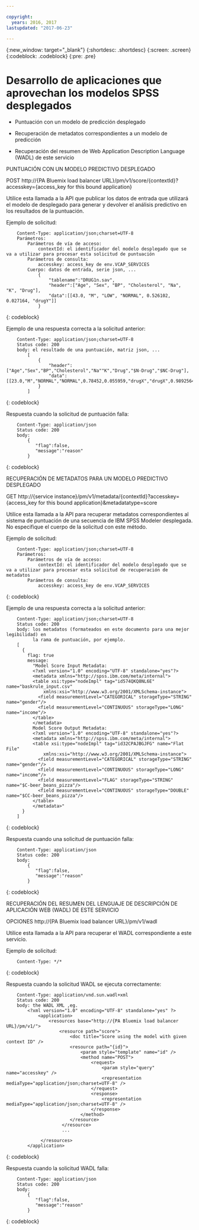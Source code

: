 ```yaml
---

copyright:
  years: 2016, 2017
lastupdated: "2017-06-23"

---
```


{:new_window: target="_blank"}
{:shortdesc: .shortdesc}
{:screen: .screen}
{:codeblock: .codeblock}
{:pre: .pre}

# Desarrollo de aplicaciones que aprovechan los modelos SPSS desplegados


*  Puntuación con un modelo de predicción desplegado

*  Recuperación de metadatos correspondientes a un modelo de predicción

*  Recuperación del resumen de Web Application Description Language (WADL) de este servicio

PUNTUACIÓN CON UN MODELO PREDICTIVO DESPLEGADO

POST http://{PA Bluemix load balancer
URL}/pm/v1/score/{contextId}?accesskey={access_key for this bound
application}

Utilice esta llamada a la API que publicar los datos de entrada que utilizará el modelo de desplegado para generar y devolver el análisis predictivo en los resultados de la puntuación.

Ejemplo de solicitud: 

```
    Content-Type: application/json;charset=UTF-8
    Parámetros:
        Parámetros de vía de acceso:
            contextId: el identificador del modelo desplegado que se va a utilizar para procesar esta solicitud de puntuación
        Parámetros de consulta:
            accesskey: access_key de env.VCAP_SERVICES
        Cuerpo: datos de entrada, serie json, ...
            {
                "tablename":"DRUG1n.sav", 
                "header":["Age", "Sex", "BP", "Cholesterol", "Na", "K", "Drug"], 
                "data":[[43.0, "M", "LOW", "NORMAL", 0.526102, 0.027164, "drugY"]]
            }   
```
{: codeblock}

Ejemplo de una respuesta correcta a la solicitud anterior:

```
    Content-Type: application/json;charset=UTF-8
    Status code: 200
    body: el resultado de una puntuación, matriz json, ...
        [
            {
                "header":["Age","Sex","BP","Cholesterol","Na""K","Drug","$N-Drug","$NC-Drug"], 
                "data":[[23.0,"M","NORMAL","NORMAL",0.78452,0.055959,"drugX","drugX",0.9892564426956728]]
            }
        ]
```
{: codeblock}

Respuesta cuando la solicitud de puntuación falla:

```
    Content-Type: application/json
    Status code: 200
    body:
        {
           "flag":false, 
           "message":"reason"
        }
```
{: codeblock}

RECUPERACIÓN DE METADATOS PARA UN MODELO PREDICTIVO DESPLEGADO

GET http://{service
instance}/pm/v1/metadata/{contextId}?accesskey={access_key for
this bound application}&metadatatype=score

Utilice esta llamada a la API para recuperar metadatos correspondientes al sistema de puntuación de una secuencia de IBM SPSS Modeler desplegada. No especifique el cuerpo de la solicitud con este método.

Ejemplo de solicitud: 

```
    Content-Type: application/json;charset=UTF-8
    Parámetros:
        Parámetros de vía de acceso:
            contextId: el identificador del modelo desplegado que se va a utilizar para procesar esta solicitud de recuperación de metadatos
        Parámetros de consulta:
            accesskey: access_key de env.VCAP_SERVICES
```
{: codeblock}

Ejemplo de una respuesta correcta a la solicitud anterior:

```
    Content-Type: application/json;charset=UTF-8
    Status code: 200
    body: los metadatos (formateados en este documento para una mejor legibilidad) en
          la rama de puntuación, por ejemplo.
    [
      {
        flag: true
        message: 
          "Model Score Input Metadata: 
          <?xml version="1.0" encoding="UTF-8" standalone="yes"?>
          <metadata xmlns="http://spss.ibm.com/meta/internal">
          <table xsi:type="nodeImpl" tag="id574QKQ8NL6E" name="baskrule_input.csv" 
              xmlns:xsi="http://www.w3.org/2001/XMLSchema-instance">
            <field measurementLevel="CATEGORICAL" storageType="STRING" name="gender"/>
            <field measurementLevel="CONTINUOUS" storageType="LONG" name="income"/>
          </table>
          </metadata> 
          Model Score Output Metadata:
          <?xml version="1.0" encoding="UTF-8" standalone="yes"?>
          <metadata xmlns="http://spss.ibm.com/meta/internal">
          <table xsi:type="nodeImpl" tag="id32CPAJBGJFG" name="Flat File" 
              xmlns:xsi="http://www.w3.org/2001/XMLSchema-instance">
            <field measurementLevel="CATEGORICAL" storageType="STRING" name="gender"/>
            <field measurementLevel="CONTINUOUS" storageType="LONG" name="income"/>
            <field measurementLevel="FLAG" storageType="STRING" name="$C-beer_beans_pizza"/>
            <field measurementLevel="CONTINUOUS" storageType="DOUBLE" name="$CC-beer_beans_pizza"/>
          </table>
          </metadata>"
      }
    ]
```
{: codeblock}

Respuesta cuando una solicitud de puntuación falla:

```
    Content-Type: application/json
    Status code: 200
    body:
        {
           "flag":false, 
           "message":"reason"
        }
```
{: codeblock}

RECUPERACIÓN DEL RESUMEN DEL LENGUAJE DE DESCRIPCIÓN DE APLICACIÓN WEB (WADL) DE ESTE SERVICIO

OPCIONES http://{PA Bluemix load balancer URL}/pm/v1/wadl

Utilice esta llamada a la API para recuperar el WADL correspondiente a este servicio.

Ejemplo de solicitud: 

```
    Content-Type: */*
```
{: codeblock}

Respuesta cuando la solicitud WADL se ejecuta correctamente: 

```
    Content-Type: application/vnd.sun.wadl+xml
    Status code: 200
    body: the WADL XML ,eg.
        <?xml version="1.0" encoding="UTF-8" standalone="yes" ?>
            <application>
                <resources base="http://{PA Bluemix load balancer URL}/pm/v1/">
                    <resource path="score">
                        <doc title="Score using the model with given context ID" />
                        <resource path="{id}">
                            <param style="template" name="id" />
                            <method name="POST">
                                <request>
                                    <param style="query" name="accesskey" />
                                    <representation mediaType="application/json;charset=UTF-8" />
                                </request>
                                <response>
                                    <representation mediaType="application/json;charset=UTF-8" />
                                </response>
                            </method>
                        </resource>
                     </resource>
                     ...

             </resources>
        </application>
```
{: codeblock}

Respuesta cuando la solicitud WADL falla:

```
    Content-Type: application/json
    Status code: 200
    body:
        {
           "flag":false, 
           "message":"reason"
        } 
```
{: codeblock}
